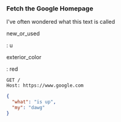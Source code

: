 ### Fetch the Google Homepage

I've often wondered what this text is called

new_or_used

: u

exterior_color

: red

```
GET /
Host: https://www.google.com
```
```json
{
  "what": "is up",
  "my": "dawg"
}
```

